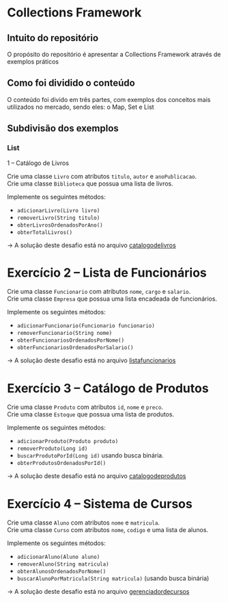 # Collections Framework 

## Intuito do repositório 
O propósito do repositório é apresentar a Collections Framework através de exemplos práticos

## Como foi dividido o conteúdo
O conteúdo foi divido em três partes, com exemplos dos conceitos mais utilizados no mercado, sendo eles: o Map, Set e List

## Subdivisão dos exemplos
### List

1 – Catálogo de Livros

Crie uma classe `Livro` com atributos `titulo`, `autor` e `anoPublicacao`.  
Crie uma classe `Biblioteca` que possua uma lista de livros.

Implemente os seguintes métodos:
- `adicionarLivro(Livro livro)`
- `removerLivro(String titulo)`
- `obterLivrosOrdenadosPorAno()`
- `obterTotalLivros()`

-> A solução deste desafio está no arquivo [catalogodelivros](https://github.com/lsantanadev/collections-framework-exercicios/blob/b84653105dbebce502cfaaeb476af182ec3f4aa9/src/src/main/java/List/catalogodelivros) 

# Exercício 2 – Lista de Funcionários

Crie uma classe `Funcionario` com atributos `nome`, `cargo` e `salario`.  
Crie uma classe `Empresa` que possua uma lista encadeada de funcionários.

Implemente os seguintes métodos:
- `adicionarFuncionario(Funcionario funcionario)`
- `removerFuncionario(String nome)`
- `obterFuncionariosOrdenadosPorNome()`
- `obterFuncionariosOrdenadosPorSalario()`  

-> A solução deste desafio está no arquivo [listafuncionarios](https://github.com/lsantanadev/collections-framework-exercicios/blob/2cd534f0f7b15f069056671ac7edc93a0c0b273c/src/src/main/java/List/listafuncionarios)

# Exercício 3 – Catálogo de Produtos

Crie uma classe `Produto` com atributos `id`, `nome` e `preco`.  
Crie uma classe `Estoque` que possua uma lista de produtos.

Implemente os seguintes métodos:
- `adicionarProduto(Produto produto)`
- `removerProduto(Long id)`
- `buscarProdutoPorId(Long id)` usando busca binária.
- `obterProdutosOrdenadosPorId()`  

-> A solução deste desafio está no arquivo [catalogodeprodutos](https://github.com/lsantanadev/collections-framework-exercicios/blob/5ab1b36e40727fb0ea4810d079bb57e71942d42a/src/src/main/java/List/catalogodeprodutos)

# Exercício 4 – Sistema de Cursos

Crie uma classe `Aluno` com atributos `nome` e `matricula`.  
Crie uma classe `Curso` com atributos `nome`, `codigo` e uma lista de alunos.

Implemente os seguintes métodos:
- `adicionarAluno(Aluno aluno)`
- `removerAluno(String matricula)`
- `obterAlunosOrdenadosPorNome()`
- `buscarAlunoPorMatricula(String matricula)` (usando busca binária) 

-> A solução deste desafio está no arquivo [gerenciadordecursos](https://github.com/lsantanadev/collections-framework-exercicios/blob/9b7b823b2856feee17ef1c07fbd141a14b7152fc/src/src/main/java/List/gerenciadordecursos)
